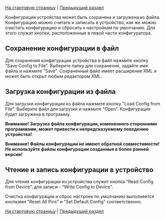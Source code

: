 [На стартовую страницу](../README.md) | [Предыдущий раздел](../README.md)

Конфигурация устройства может быть сохранена и загружена из файла. Конфигурацию можно считать и записать в устройство, как же можно очистить конфигурацию и сбросить к настройкам по умолчанию. Для этого служат кнопки, расположенные в левой части конфигуратора.

## Сохранение конфигурации в файл
Для сохранения конфигурации устройства в файл нажмите кнопку "Save Config to File". Выберите папку для сохранения, задайте имя файла и нажмите "Save". Сохраненный файл имеет расширение XML и может быть открыт любым редактором XML.

## Загрузка конфигурации из файла

Для загрузки конфигурации из файла нажмите кнопку "Load Config from File". Выберите файл для загрузки и нажмите "Open". Конфигурация будет загружена в программу.

**Внимание! Загрузка файла конфигурации, измененного сторонними программами, может привести к непредсказуемому поведению устройства!**

**Внимание! Файлы конфигурации не имеют обратной совместимости! Не используйте файлы конфигурации созданные в более ранней версии!**

## Чтение и запись конфигурации в устройство

Для чтения конфигурации из устройства служит кнопка "Read Config from Device", для записи - "Write Config to Device".

Очистка конфигурации и сброс настроек по умолчанию выполняется кнопками "Reset All Pins" и "Set Default Config"  соответственно.

[На стартовую страницу](../README.md) | [Предыдущий раздел](../README.md)
